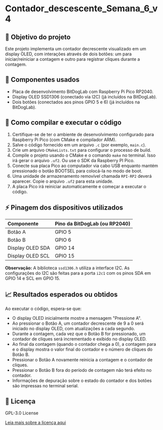 # Contador_descescente_Semana_6_v4

## 🎯 Objetivo do projeto

Este projeto implementa um contador decrescente visualizado em um display OLED, com interações através de dois botões: um para iniciar/reiniciar a contagem e outro para registrar cliques durante a contagem.

## 🔧 Componentes usados

*   Placa de desenvolvimento BitDogLab com Raspberry Pi Pico RP2040.
*   Display OLED SSD1306 (conectado via I2C) (já incluídos na BitDogLab).
*   Dois botões (conectados aos pinos GPIO 5 e 6) (já incluídos na BitDogLab).


## 💾 Como compilar e executar o código

1.  Certifique-se de ter o ambiente de desenvolvimento configurado para Raspberry Pi Pico (com CMake e compilador ARM).
2.  Salve o código fornecido em um arquivo `.c` (por exemplo, `main.c`).
3.  Crie um arquivo `CMakeLists.txt` para configurar o processo de build.
4.  Compile o projeto usando o CMake e o comando `make` no terminal. Isso irá gerar o arquivo `.uf2`. Ou use o SDK da Raspberry PI Pico.
5.  Conecte sua placa Pico ao computador via cabo USB enquanto mantém pressionado o botão BOOTSEL para colocá-la no modo de boot.
6.  Uma unidade de armazenamento removível chamada `RPI-RP2` deverá aparecer. Copie o arquivo `.uf2` para esta unidade.
7.  A placa Pico irá reiniciar automaticamente e começar a executar o código.

## ⚡ Pinagem dos dispositivos utilizados

| Componente        | Pino da BitDogLab (ou RP2040) |
| :---------------- | :--------------------------- |
| Botão A           | GPIO 5                       |
| Botão B           | GPIO 6                       |
| Display OLED SDA  | GPIO 14                      |
| Display OLED SCL  | GPIO 15                      |

**Observação:** A biblioteca `ssd1306.h` utiliza a interface I2C. As configurações do I2C são feitas para a porta `i2c1` com os pinos SDA em GPIO 14 e SCL em GPIO 15.

## 📈 Resultados esperados ou obtidos

Ao executar o código, espera-se que:

*   O display OLED inicialmente mostre a mensagem "Pressione A".
*   Ao pressionar o Botão A, um contador decrescente de 9 a 0 será iniciado no display OLED, com atualizações a cada segundo.
*   Durante a contagem, cada vez que o Botão B for pressionado, um contador de cliques será incrementado e exibido no display OLED.
*   Ao final da contagem (quando o contador chega a 0), a contagem para e o display mostra o valor final do contador e o número de cliques do Botão B.
*   Pressionar o Botão A novamente reinicia a contagem e o contador de cliques.
*   Pressionar o Botão B fora do período de contagem não terá efeito no contador.
*   Informações de depuração sobre o estado do contador e dos botões são impressas no terminal serial.

## 📜 Licença

GPL-3.0 License

[Leia mais sobre a licença aqui ](https://www.gnu.org/licenses/#GPL)